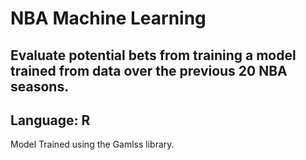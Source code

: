 # NBA Machine Learning
## Evaluate potential bets from training a model trained from data over the previous 20 NBA seasons. <br>
## Language: R 
Model Trained using the Gamlss library.
